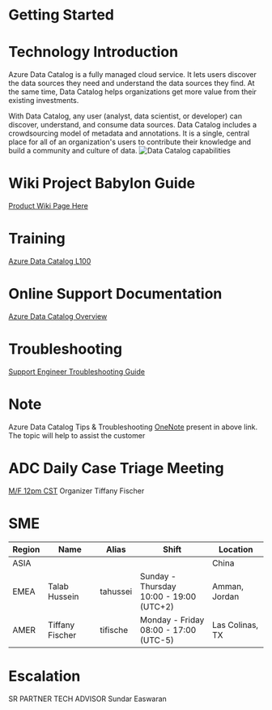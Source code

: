 # Getting Started


# **Technology Introduction**
Azure Data Catalog is a fully managed cloud service. It lets users discover the data sources they need and understand the data sources they find. At the same time, Data Catalog helps organizations get more value from their existing investments.

With Data Catalog, any user (analyst, data scientist, or developer) can discover, understand, and consume data sources. Data Catalog includes a crowdsourcing model of metadata and annotations. It is a single, central place for all of an organization's users to contribute their knowledge and build a community and culture of data.
<IMG  src="https://docs.microsoft.com/en-us/azure/data-catalog/media/data-catalog-what-is-data-catalog/data-catalog-capabilities.png"  alt="Data Catalog capabilities"/>

# **Wiki Project Babylon Guide** 
[Product Wiki Page Here](https://dev.azure.com/Supportability/Big%20Data/_wiki/wikis/Big-Data.wiki/364918/Project-Babylon-(ADC-Gen-2))

# **Training**
[Azure Data Catalog L100](https://microsoft.sharepoint.com/sites/infopedia/Pages/Docset-Viewer.aspx?did=G01KC-1-5843)

# **Online Support Documentation**
[Azure Data Catalog Overview](https://docs.microsoft.com/en-us/azure/data-catalog/overview)

# **Troubleshooting**
[Support Engineer Troubleshooting Guide](https://microsoft.sharepoint.com/teams/bidpwiki/Pages1/Azure%20Data%20Catalog.aspx)

# **Note**

Azure Data Catalog Tips & Troubleshooting [OneNote](https://microsoft.sharepoint.com/teams/bidpwiki/PublishingImages/Pages1/Azure%20Data%20Catalog/Azure%20Data%20Catalog.onepkg) present in above link.   The topic will help to assist the customer

# **ADC Daily Case Triage Meeting**
[M/F 12pm CST](https://teams.microsoft.com/l/meetup-join/19%3ameeting_YzVkMDUwZmItM2I0MC00MDBhLWI4ODYtNmM1MWNhYWI4YWQz%40thread.v2/0?context=%7b%22Tid%22%3a%2272f988bf-86f1-41af-91ab-2d7cd011db47%22%2c%22Oid%22%3a%22360e5ec4-f6ed-4352-8919-83bdca7326d2%22%7d) Organizer Tiffany Fischer

# **SME**

|Region| Name| Alias | Shift | Location | 
|------------------|----------|--------------------|---------------------|------------------|
|ASIA|  |  |  | China |  
|EMEA| Talab Hussein | tahussei | Sunday - Thursday <br> 10:00 - 19:00 (UTC+2) | Amman, Jordan|
|AMER|Tiffany Fischer|tifische| Monday - Friday <br> 08:00 - 17:00 (UTC-5) | Las Colinas, TX|


# **Escalation**
SR PARTNER TECH ADVISOR Sundar Easwaran


